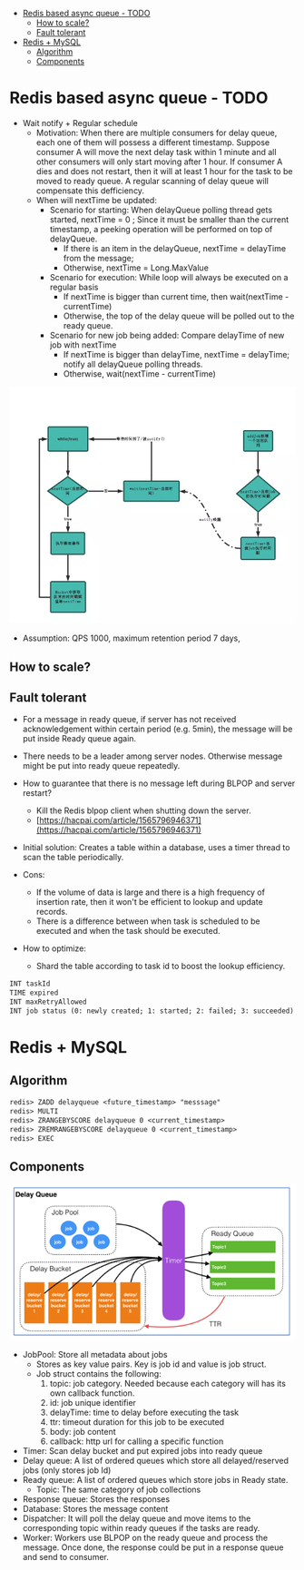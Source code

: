 - [Redis based async queue - TODO](#redis-based-async-queue---todo)
  - [How to scale?](#how-to-scale)
  - [Fault tolerant](#fault-tolerant)
- [Redis + MySQL](#redis--mysql)
  - [Algorithm](#algorithm)
  - [Components](#components)

# Redis based async queue - TODO
* Wait notify + Regular schedule
  * Motivation: When there are multiple consumers for delay queue, each one of them will possess a different timestamp. Suppose consumer A will move the next delay task within 1 minute and all other consumers will only start moving after 1 hour. If consumer A dies and does not restart, then it will at least 1 hour for the task to be moved to ready queue. A regular scanning of delay queue will compensate this defficiency. 
  * When will nextTime be updated:
    * Scenario for starting: When delayQueue polling thread gets started, nextTime = 0 ; Since it must be smaller than the current timestamp, a peeking operation will be performed on top of delayQueue.  
      * If there is an item in the delayQueue, nextTime = delayTime from the message; 
      * Otherwise, nextTime = Long.MaxValue
    * Scenario for execution: While loop will always be executed on a regular basis
      * If nextTime is bigger than current time, then wait(nextTime - currentTime)
      * Otherwise, the top of the delay queue will be polled out to the ready queue. 
    * Scenario for new job being added: Compare delayTime of new job with nextTime
      * If nextTime is bigger than delayTime, nextTime = delayTime; notify all delayQueue polling threads. 
      * Otherwise, wait(nextTime - currentTime)

![Update message queue timestamp](.gitbook/assets/../../../images/../.gitbook/assets/messageQueue_updateTimestamp.png)

* Assumption: QPS 1000, maximum retention period 7 days, 

## How to scale?

## Fault tolerant
* For a message in ready queue, if server has not received acknowledgement within certain period (e.g. 5min), the message will be put inside Ready queue again. 
* There needs to be a leader among server nodes. Otherwise message might be put into ready queue repeatedly. 
* How to guarantee that there is no message left during BLPOP and server restart?
  * Kill the Redis blpop client when shutting down the server. 
  * [https://hacpai.com/article/1565796946371](https://hacpai.com/article/1565796946371)


* Initial solution: Creates a table within a database, uses a timer thread to scan the table periodically. 
* Cons:
  * If the volume of data is large and there is a high frequency of insertion rate, then it won't be efficient to lookup and update records. 
  * There is a difference between when task is scheduled to be executed and when the task should be executed. 
* How to optimize: 
  * Shard the table according to task id to boost the lookup efficiency. 

```
INT taskId
TIME expired
INT maxRetryAllowed
INT job status (0: newly created; 1: started; 2: failed; 3: succeeded)
```

# Redis + MySQL

## Algorithm

```
redis> ZADD delayqueue <future_timestamp> "messsage"
redis> MULTI
redis> ZRANGEBYSCORE delayqueue 0 <current_timestamp>
redis> ZREMRANGEBYSCORE delayqueue 0 <current_timestamp>
redis> EXEC
```

## Components

![Delay Queue Components](../.gitbook/assets/messageQueue_delayqueue.png)

* JobPool: Store all metadata about jobs
  * Stores as key value pairs. Key is job id and value is job struct. 
  * Job struct contains the following:
    1. topic: job category. Needed because each category will has its own callback function. 
    2. id: job unique identifier
    3. delayTime: time to delay before executing the task
    4. ttr: timeout duration for this job to be executed
    5. body: job content
    6. callback: http url for calling a specific function
* Timer: Scan delay bucket and put expired jobs into ready queue
* Delay queue: A list of ordered queues which store all delayed/reserved jobs (only stores job Id)
* Ready queue: A list of ordered queues which store jobs in Ready state.
  * Topic: The same category of job collections
* Response queue: Stores the responses
* Database: Stores the message content
* Dispatcher: It will poll the delay queue and move items to the corresponding topic within ready queues if the tasks are ready. 
* Worker: Workers use BLPOP on the ready queue and process the message. Once done, the response could be put in a response queue and send to consumer. 